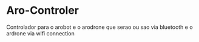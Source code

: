 # Aro-Controler
 Controlador para o arobot e o arodrone que serao ou sao via bluetooth e o ardrone via wifi connection
